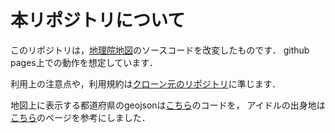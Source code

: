 # 本リポジトリについて
このリポジトリは，<a href='https://maps.gsi.go.jp/#5/35.362222/138.731389/&vs=c1j0l0u0t0z0r0f0'>地理院地図</a>のソースコードを改変したものです．
github pages上での動作を想定しています．

利用上の注意点や，利用規約は<a href='https://github.com/gsi-cyberjapan/gsimaps'>クローン元のリポジトリ</a>に準じます．

地図上に表示する都道府県のgeojsonは<a href='https://github.com/dataofjapan/land/blob/master/japan.geojson'>こちら</a>のコードを，
アイドルの出身地は<a href='http://seesaawiki.jp/theaterdays-memory/d/%BD%D0%BF%C8%C3%CF%CA%CC%B0%EC%CD%F7#pagetop'>こちら</a>のページを参考にしました．
